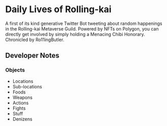 # Daily Lives of Rolling-kai

A first of its kind generative Twitter Bot tweeting about random happenings in the Rolling-kai Metaverse Guild. Powered by NFTs on Polygon, you can directly get involved by simply holding a Menacing Chibi Honorary. Chronicled by Ro11ingButler.



## Developer Notes 

### Objects
* Locations
* Sub-locations
* Foods
* Weapons
* Actions
* Fights
* Stuff
* Denizens